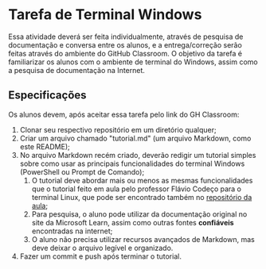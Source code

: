 # Tarefa de Terminal Windows

Essa atividade deverá ser feita individualmente, através de pesquisa de documentação e conversa entre os alunos, e a entrega/correção serão feitas através do ambiente do GitHub Classroom.
O objetivo da tarefa é familiarizar os alunos com o ambiente de terminal do Windows, assim como a pesquisa de documentação na Internet.

## Especificações

Os alunos devem, após aceitar essa tarefa pelo link do GH Classroom:

1. Clonar seu respectivo repositório em um diretório qualquer;
2. Criar um arquivo chamado "tutorial.md" (um arquivo Markdown, como este README);
3. No arquivo Markdown recém criado, deverão redigir um tutorial simples sobre como usar as principais funcionalidades do terminal Windows (PowerShell ou Prompt de Comando);
	1. O tutorial deve abordar mais ou menos as mesmas funcionalidades que o tutorial feito em aula pelo professor Flávio Codeço para o terminal Linux, que pode ser encontrado também no [repositório da aula](https://github.com/fccoelho/introcomp/tree/main/conteúdo/Usando%20%20o%20Terminal);
	2. Para pesquisa, o aluno pode utilizar da documentação original no site da Microsoft Learn, assim como outras fontes **confiáveis** encontradas na internet;
	3. O aluno não precisa utilizar recursos avançados de Markdown, mas deve deixar o arquivo legível e organizado.
4. Fazer um commit e push após terminar o tutorial.
